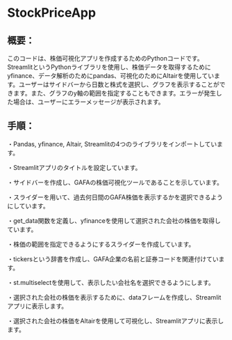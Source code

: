 # StockPriceApp

## 概要：
このコードは、株価可視化アプリを作成するためのPythonコードです。StreamlitというPythonライブラリを使用し、株価データを取得するためにyfinance、データ解析のためにpandas、可視化のためにAltairを使用しています。ユーザーはサイドバーから日数と株式を選択し、グラフを表示することができます。また、グラフのy軸の範囲を指定することもできます。エラーが発生した場合は、ユーザーにエラーメッセージが表示されます。

## 手順：
・Pandas, yfinance, Altair, Streamlitの4つのライブラリをインポートしています。

・Streamlitアプリのタイトルを設定しています。

・サイドバーを作成し、GAFAの株価可視化ツールであることを示しています。

・スライダーを用いて、過去何日間のGAFA株価を表示するかを選択できるようにしています。

・get_data関数を定義し、yfinanceを使用して選択された会社の株価を取得しています。

・株価の範囲を指定できるようにするスライダーを作成しています。

・tickersという辞書を作成し、GAFA企業の名前と証券コードを関連付けています。

・st.multiselectを使用して、表示したい会社名を選択できるようにします。

・選択された会社の株価を表示するために、dataフレームを作成し、Streamlitアプリに表示します。

・選択された会社の株価をAltairを使用して可視化し、Streamlitアプリに表示します。
